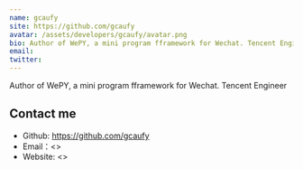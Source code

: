 ```yaml
---
name: gcaufy
site: https://github.com/gcaufy
avatar: /assets/developers/gcaufy/avatar.png
bio: Author of WePY, a mini program fframework for Wechat. Tencent Engineer
email: 
twitter: 
---
```


Author of WePY, a mini program fframework for Wechat. Tencent Engineer

## Contact me

- Github: <https://github.com/gcaufy>
- Email：<>
- Website: <>
